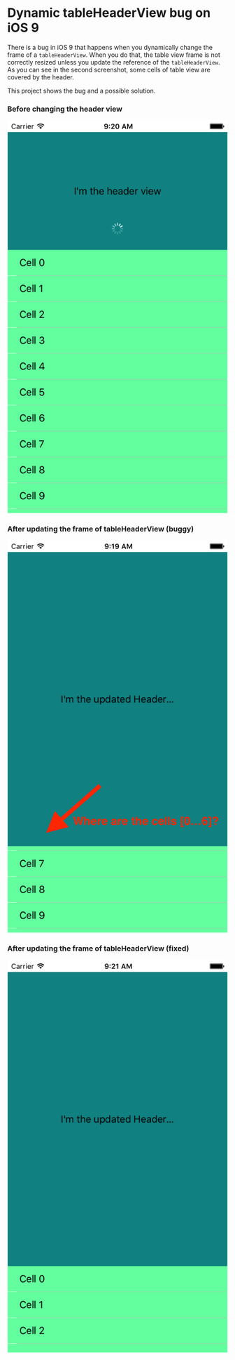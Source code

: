 # Dynamic tableHeaderView bug on iOS 9

There is a bug in iOS 9 that happens when you dynamically change the frame of a `tableHeaderView`.
When you do that, the table view frame is not correctly resized unless you update the reference of the `tableHeaderView`.
As you can see in the second screenshot, some cells of table view are covered by the header.

This project shows the bug and a possible solution.

### Before changing the header view

![](https://github.com/andreacipriani/tableview-headerview/blob/master/images/tableheaderview.png)

### After updating the frame of tableHeaderView (buggy)
![](https://github.com/andreacipriani/tableview-headerview/blob/master/images/tableheaderview-bug.png)

### After updating the frame of tableHeaderView (fixed)

![](https://github.com/andreacipriani/tableview-headerview/blob/master/images/tableheaderview-bug-fixed.png)

